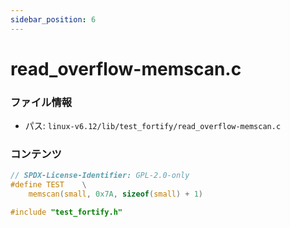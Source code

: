 ```yaml
---
sidebar_position: 6
---
```

# read_overflow-memscan.c

### ファイル情報

- パス: `linux-v6.12/lib/test_fortify/read_overflow-memscan.c`

### コンテンツ

```c
// SPDX-License-Identifier: GPL-2.0-only
#define TEST	\
	memscan(small, 0x7A, sizeof(small) + 1)

#include "test_fortify.h"

```
